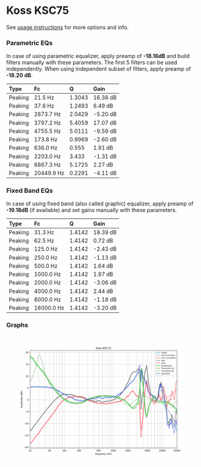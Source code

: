 # Koss KSC75
See [usage instructions](https://github.com/jaakkopasanen/AutoEq#usage) for more options and info.

### Parametric EQs
In case of using parametric equalizer, apply preamp of **-18.16dB** and build filters manually
with these parameters. The first 5 filters can be used independently.
When using independent subset of filters, apply preamp of **-18.20 dB**.

| Type    | Fc         |      Q | Gain     |
|:--------|:-----------|:-------|:---------|
| Peaking | 21.5 Hz    | 1.3043 | 16.38 dB |
| Peaking | 37.6 Hz    | 1.2493 | 6.49 dB  |
| Peaking | 2873.7 Hz  | 2.0429 | -5.20 dB |
| Peaking | 3797.2 Hz  | 5.4059 | 17.07 dB |
| Peaking | 4755.5 Hz  | 5.0111 | -9.59 dB |
| Peaking | 173.8 Hz   | 0.9969 | -2.60 dB |
| Peaking | 636.0 Hz   | 0.555  | 1.91 dB  |
| Peaking | 2203.0 Hz  | 3.433  | -1.31 dB |
| Peaking | 6867.3 Hz  | 5.1725 | 2.27 dB  |
| Peaking | 20449.9 Hz | 0.2291 | -4.11 dB |

### Fixed Band EQs
In case of using fixed band (also called graphic) equalizer, apply preamp of **-19.18dB**
(if available) and set gains manually with these parameters.

| Type    | Fc         |      Q | Gain     |
|:--------|:-----------|:-------|:---------|
| Peaking | 31.3 Hz    | 1.4142 | 18.39 dB |
| Peaking | 62.5 Hz    | 1.4142 | 0.72 dB  |
| Peaking | 125.0 Hz   | 1.4142 | -2.43 dB |
| Peaking | 250.0 Hz   | 1.4142 | -1.13 dB |
| Peaking | 500.0 Hz   | 1.4142 | 1.64 dB  |
| Peaking | 1000.0 Hz  | 1.4142 | 1.97 dB  |
| Peaking | 2000.0 Hz  | 1.4142 | -3.06 dB |
| Peaking | 4000.0 Hz  | 1.4142 | 2.44 dB  |
| Peaking | 8000.0 Hz  | 1.4142 | -1.18 dB |
| Peaking | 16000.0 Hz | 1.4142 | -3.20 dB |

### Graphs
![](./Koss%20KSC75.png)